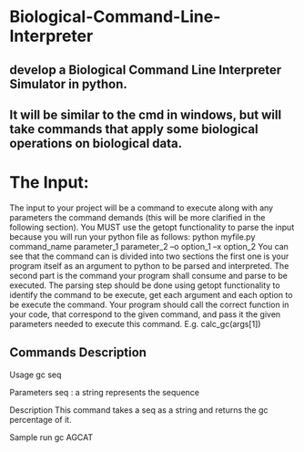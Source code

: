 # Biological-Command-Line-Interpreter
## develop a Biological Command Line Interpreter Simulator in python.
## It will be similar to the cmd in windows, but will take commands that apply some biological operations on biological data.
# The Input:
The input to your project will be a command to execute along with any parameters the command demands (this will be more clarified in the following section). You MUST use the getopt functionality to parse the input because you will run your python file as follows:
python myfile.py command_name parameter_1 parameter_2 –o option_1 –x option_2
You can see that the command can is divided into two sections the first one is your program itself as an argument to python to be parsed and interpreted. The second part is the command your program shall consume and parse to be executed.
The parsing step should be done using getopt functionality to identify the command to be execute, get each argument and each option to be execute the command.
Your program should call the correct function in your code, that correspond to the given command, and pass it the given parameters needed to execute this command. E.g. calc_gc(args[1])

## Commands Description
Usage gc seq

Parameters seq : a string represents the sequence

Description This command takes a seq as a string and returns the gc percentage of it.

Sample run gc AGCAT
